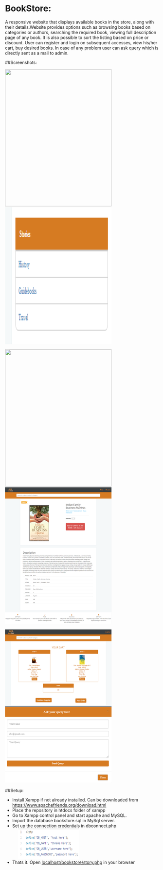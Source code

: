 # BookStore:
A responsive website that displays available books in the store, along with their details.Website provides options such as browsing books based on categories or authors, searching the required book, viewing full description page of any book. It is also possible to sort the listing based on price or discount. User can register and login on subsequent accesses, view his/her cart, buy desired books. In case of any problem user can ask query which is directly sent as a mail to admin.

##Screenshots:
<p>
  <kbd><img src="screenshot/index.png" width="350" height="450"/></kbd>
  &nbsp;&nbsp;&nbsp;&nbsp;&nbsp;&nbsp;&nbsp;&nbsp;
  <kbd><img src="screenshot/category.png" width="350" height="450"/></kbd>
</p>

<p>
  <kbd><img src="screenshot/search.png" width="350" height="450"/></kbd>
  &nbsp;&nbsp;&nbsp;&nbsp;&nbsp;&nbsp;&nbsp;&nbsp;
  <kbd><img src="screenshot/description.png" width="350" height="450"/></kbd>
</p>

<p>
  <kbd><img src="screenshot/cart.png" width="350" height="250"/></kbd>
  &nbsp;&nbsp;&nbsp;&nbsp;&nbsp;&nbsp;&nbsp;&nbsp;
  <kbd><img src="screenshot/query.png" width="350" height="250"/></kbd>
</p>

##Setup:
* Install Xampp if not already installed. Can be downloaded from https://www.apachefriends.org/download.html
* Place the repository in htdocs folder of xampp
* Go to Xampp control panel and start apache and MySQL.
* Import the database bookstore.sql in MySql server.
* Set up the connection credentials in dbconnect.php </br>
  &nbsp;&nbsp;&nbsp;&nbsp;&nbsp;<kbd><img src="screenshot/connection.png" width="200" height="100"/></kbd>
* Thats it. Open <a href="http://localhost/bookstore/story.php">localhost/bookstore/story.php</a> in your browser


